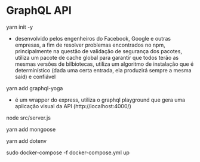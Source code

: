# GraphQL API

yarn init -y
- desenvolvido pelos engenheiros do Facebook, Google e outras empresas, a fim de resolver problemas encontrados no npm, principalmente na questão de validação de segurança dos pacotes, utiliza um pacote de cache global para garantir que todos terão as mesmas versões de bilbiotecas, utiliza um algoritmo de instalação que é determinístico (dada uma certa entrada, ela produzirá sempre a mesma saíd) e confiável


yarn add graphql-yoga
- é um wrapper do express, utiliza o graphql playground que gera uma aplicação visual da API (http://localhost:4000/)

node src/server.js

yarn add mongoose

yarn add dotenv

sudo docker-compose -f docker-compose.yml up